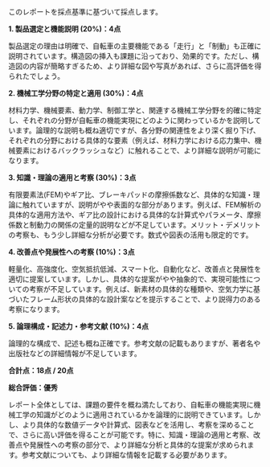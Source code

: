 このレポートを採点基準に基づいて採点します。

**1. 製品選定と機能説明 (20%)：4点**

製品選定の理由は明確で、自転車の主要機能である「走行」と「制動」も正確に説明されています。構造図の挿入も課題に沿っており、効果的です。ただし、構造図の内容が簡略すぎるため、より詳細な図や写真があれば、さらに高評価を得られたでしょう。


**2. 機械工学分野の特定と適用 (30%)：4点**

材料力学、機械要素、動力学、制御工学と、関連する機械工学分野を的確に特定し、それぞれの分野が自転車の機能実現にどのように関わっているかを説明しています。論理的な説明も概ね適切ですが、各分野の関連性をより深く掘り下げ、それぞれの分野における具体的な要素（例えば、材料力学における応力集中、機械要素におけるバックラッシュなど）に触れることで、より詳細な説明が可能になります。


**3. 知識・理論の適用と考察 (30%)：3点**

有限要素法(FEM)やギア比、ブレーキパッドの摩擦係数など、具体的な知識・理論に触れていますが、説明がやや表面的な部分があります。例えば、FEM解析の具体的な適用方法や、ギア比の設計における具体的な計算式やパラメータ、摩擦係数と制動力の関係の定量的説明などが不足しています。メリット・デメリットの考察も、もう少し詳細な分析が必要です。数式や図表の活用も限定的です。


**4. 改善点や発展性への考察 (10%)：3点**

軽量化、高強度化、空気抵抗低減、スマート化、自動化など、改善点と発展性を適切に提案しています。しかし、具体的な提案がやや抽象的で、実現可能性についての考察が不足しています。例えば、新素材の具体的な種類や、空気力学に基づいたフレーム形状の具体的な設計案などを提示することで、より説得力のある考察になります。


**5. 論理構成・記述力・参考文献 (10%)：4点**

論理的な構成で、記述も概ね正確です。参考文献の記載もありますが、著者名や出版社などの詳細情報が不足しています。


**合計点：18点 / 20点**

**総合評価：優秀**

レポート全体としては、課題の要件を概ね満たしており、自転車の機能実現に機械工学の知識がどのように適用されているかを論理的に説明できています。しかし、より具体的な数値データや計算式、図表などを活用し、考察を深めることで、さらに高い評価を得ることが可能です。特に、知識・理論の適用と考察、改善点や発展性への考察の部分で、より詳細な分析と具体的な提案が求められます。参考文献についても、より詳細な情報を記載する必要があります。
